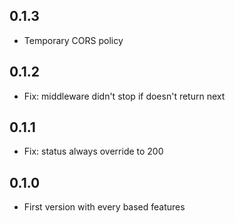 ## 0.1.3

- Temporary CORS policy

## 0.1.2

- Fix: middleware didn't stop if doesn't return next

## 0.1.1

- Fix: status always override to 200

## 0.1.0

- First version with every based features
